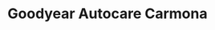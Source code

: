 ---
title: "Goodyear Autocare Carmona"
url: /carmona/goodyear-autocare-carmona/
shop: car repair
---